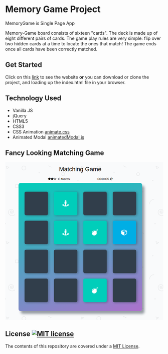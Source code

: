 # Memory Game Project

MemoryGame is Single Page App

Memory-Game board consists of sixteen "cards". The deck is made up of eight different pairs of cards. The game play rules are very simple: flip over two hidden cards at a time to locate the ones that match! The game ends once all cards have been correctly matched.

## Get Started

Click on this [link](https://abdsamadf.github.io/memory-game) to see the website **or** you can download or clone the project, and loading up the index.html file in your browser.

## Technology Used

* Vanilla JS
* jQuery
* HTML5
* CSS3
* CSS Animation [animate.css](https://daneden.github.io/animate.css)
* Animated Modal [animatedModal.js](https://joaopereirawd.github.io/animatedModal.js)

## Fancy Looking Matching Game

![Matching Game looks like](img/screenshots/matching-game.png)

## License [![MIT license](https://img.shields.io/github/license/abdsamadf/memory-game)](http://opensource.org/licenses/MIT)

The contents of this repository are covered under a [MIT License](https://github.com/abdsamadf/memory-game/blob/master/LICENSE).
